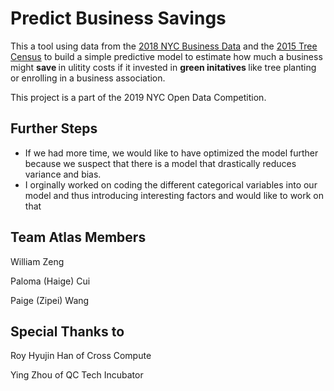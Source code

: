 # Predict Business Savings
This a tool using data from the [2018 NYC Business Data](https://data.cityofnewyork.us/City-Government/Value-of-Energy-Cost-Savings-Program-Savings-for-B/ukdt-xm28) and the [2015 Tree Census](https://data.cityofnewyork.us/Environment/2015-Street-Tree-Census-Tree-Data/pi5s-9p35) to build a simple predictive model to estimate how much a business might <b> save </b> in ulitity costs  if it invested in <b> green initatives </b> like tree planting or enrolling in a business association.

This project is a part of the 2019 NYC Open Data Competition. 

## Further Steps
- If we had more time, we would like to have optimized the model further because we suspect that there is a model that drastically reduces variance and bias.
- I orginally worked on coding the different categorical variables into our model and thus introducing interesting factors and would like to work on that

## Team Atlas Members
William Zeng

Paloma (Haige) Cui

Paige (Zipei) Wang

## Special Thanks to
Roy Hyujin Han of Cross Compute

Ying Zhou of QC Tech Incubator
